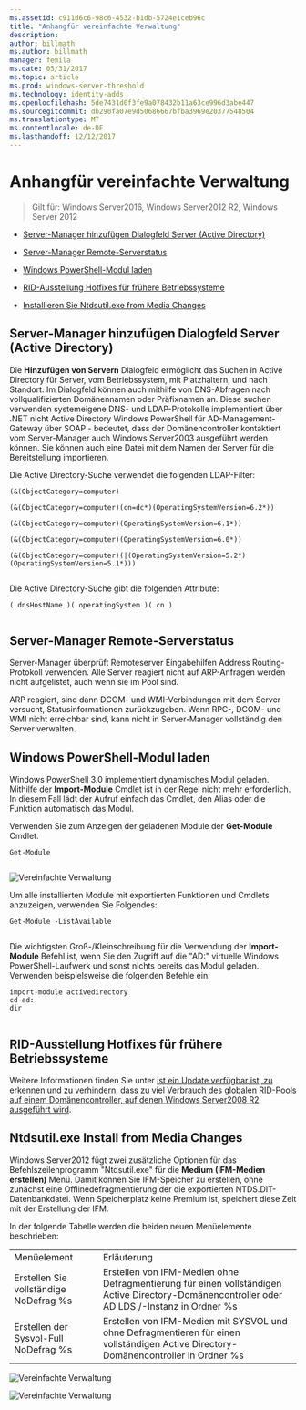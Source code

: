 ```yaml
---
ms.assetid: c911d6c6-98c6-4532-b1db-5724e1ceb96c
title: "Anhangfür vereinfachte Verwaltung"
description: 
author: billmath
ms.author: billmath
manager: femila
ms.date: 05/31/2017
ms.topic: article
ms.prod: windows-server-threshold
ms.technology: identity-adds
ms.openlocfilehash: 5de7431d0f3fe9a078432b11a63ce996d3abe447
ms.sourcegitcommit: db290fa07e9d50686667bfba3969e20377548504
ms.translationtype: MT
ms.contentlocale: de-DE
ms.lasthandoff: 12/12/2017
---
```

# <a name="simplified-administration-appendix"></a>Anhangfür vereinfachte Verwaltung

>Gilt für: Windows Server2016, Windows Server2012 R2, Windows Server 2012

  
-   [Server-Manager hinzufügen Dialogfeld Server (Active Directory)](../../ad-ds/deploy/Simplified-Administration-Appendix.md#BKMK_AddServers)  
  
-   [Server-Manager Remote-Serverstatus](../../ad-ds/deploy/Simplified-Administration-Appendix.md#BKMK_ServerMgrStatus)  
  
-   [Windows PowerShell-Modul laden](../../ad-ds/deploy/Simplified-Administration-Appendix.md#BKMK_PSLoadModule)  
  
-   [RID-Ausstellung Hotfixes für frühere Betriebssysteme](../../ad-ds/deploy/Simplified-Administration-Appendix.md#BKMK_Rid)  
  
-   [Installieren Sie Ntdsutil.exe from Media Changes](../../ad-ds/deploy/Simplified-Administration-Appendix.md#BKMK_IFM)  
  
## <a name="BKMK_AddServers"></a>Server-Manager hinzufügen Dialogfeld Server (Active Directory)  

Die **Hinzufügen von Servern** Dialogfeld ermöglicht das Suchen in Active Directory für Server, vom Betriebssystem, mit Platzhaltern, und nach Standort. Im Dialogfeld können auch mithilfe von DNS-Abfragen nach vollqualifizierten Domänennamen oder Präfixnamen an. Diese suchen verwenden systemeigene DNS- und LDAP-Protokolle implementiert über .NET nicht Active Directory Windows PowerShell für AD-Management-Gateway über SOAP - bedeutet, dass der Domänencontroller kontaktiert vom Server-Manager auch Windows Server2003 ausgeführt werden können. Sie können auch eine Datei mit dem Namen der Server für die Bereitstellung importieren.  
  
Die Active Directory-Suche verwendet die folgenden LDAP-Filter:  
  
```  
(&(ObjectCategory=computer)  
  
(&(ObjectCategory=computer)(cn=dc*)(OperatingSystemVersion=6.2*))  
  
(&(ObjectCategory=computer)(OperatingSystemVersion=6.1*))  
  
(&(ObjectCategory=computer)(OperatingSystemVersion=6.0*))  
  
(&(ObjectCategory=computer)(|(OperatingSystemVersion=5.2*)(OperatingSystemVersion=5.1*)))  
  
```  
  
Die Active Directory-Suche gibt die folgenden Attribute:  
  
```  
( dnsHostName )( operatingSystem )( cn )  
  
```  
  
## <a name="BKMK_ServerMgrStatus"></a>Server-Manager Remote-Serverstatus  
Server-Manager überprüft Remoteserver Eingabehilfen Address Routing-Protokoll verwenden. Alle Server reagiert nicht auf ARP-Anfragen werden nicht aufgelistet, auch wenn sie im Pool sind.  
  
ARP reagiert, sind dann DCOM- und WMI-Verbindungen mit dem Server versucht, Statusinformationen zurückzugeben. Wenn RPC-, DCOM- und WMI nicht erreichbar sind, kann nicht in Server-Manager vollständig den Server verwalten.  
  
## <a name="BKMK_PSLoadModule"></a>Windows PowerShell-Modul laden  
Windows PowerShell 3.0 implementiert dynamisches Modul geladen. Mithilfe der **Import-Module** Cmdlet ist in der Regel nicht mehr erforderlich. In diesem Fall lädt der Aufruf einfach das Cmdlet, den Alias oder die Funktion automatisch das Modul.  
  
Verwenden Sie zum Anzeigen der geladenen Module der **Get-Module** Cmdlet.  
  
```  
Get-Module  
  
```  
  
![Vereinfachte Verwaltung](media/Simplified-Administration-Appendix/ADDS_PSGetModule.gif)  
  
Um alle installierten Module mit exportierten Funktionen und Cmdlets anzuzeigen, verwenden Sie Folgendes:  
  
```  
Get-Module -ListAvailable  
  
```  
  
Die wichtigsten Groß-/Kleinschreibung für die Verwendung der **Import-Module** Befehl ist, wenn Sie den Zugriff auf die "AD:" virtuelle Windows PowerShell-Laufwerk und sonst nichts bereits das Modul geladen. Verwenden beispielsweise die folgenden Befehle ein:  
  
```  
import-module activedirectory  
cd ad:  
dir  
  
```  
  
## <a name="BKMK_Rid"></a>RID-Ausstellung Hotfixes für frühere Betriebssysteme  
Weitere Informationen finden Sie unter [ist ein Update verfügbar ist, zu erkennen und zu verhindern, dass zu viel Verbrauch des globalen RID-Pools auf einem Domänencontroller, auf denen Windows Server2008 R2 ausgeführt wird](https://support.microsoft.com/kb/2618669).  
  
## <a name="BKMK_IFM"></a>Ntdsutil.exe Install from Media Changes  
Windows Server2012 fügt zwei zusätzliche Optionen für das Befehlszeilenprogramm "Ntdsutil.exe" für die **Medium (IFM-Medien erstellen)** Menü. Damit können Sie IFM-Speicher zu erstellen, ohne zunächst eine Offlinedefragmentierung der die exportierten NTDS.DIT-Datenbankdatei. Wenn Speicherplatz keine Premium ist, speichert diese Zeit mit der Erstellung der IFM.  
  
In der folgende Tabelle werden die beiden neuen Menüelemente beschrieben:  
  
|||  
|-|-|  
|Menüelement|Erläuterung|  
|Erstellen Sie vollständige NoDefrag %s|Erstellen von IFM-Medien ohne Defragmentierung für einen vollständigen Active Directory-Domänencontroller oder AD LDS /-Instanz in Ordner %s|  
|Erstellen der Sysvol-Full NoDefrag %s|Erstellen von IFM-Medien mit SYSVOL und ohne Defragmentieren für einen vollständigen Active Directory-Domänencontroller in Ordner %s|  
  
![Vereinfachte Verwaltung](media/Simplified-Administration-Appendix/ADDS_PSIFM.png)  
  
![Vereinfachte Verwaltung](media/Simplified-Administration-Appendix/ADDS_PSIFMComplete.gif)  
  


